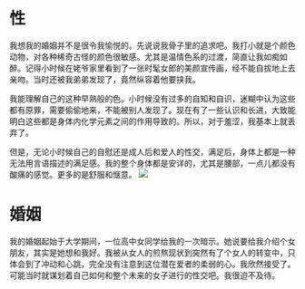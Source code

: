 # 性
我想我的婚姻并不是很令我愉悦的。先说说我骨子里的追求吧。我打小就是个颜色动物，对各种稀奇古怪的颜色很敏感。尤其是温情色系的过渡，简直让我如痴如醉。记得小时候在姥爷家里看到了一张时髦女郎的美颜宣传画，经不能自拔地上去亲吻。当时还被我弟弟发现了，竟然纵容着他要挟我。

我能理解自己的这种早熟般的色。小时候没有过多的自知和自识，迷糊中认为这些都有原罪，需要偷偷地来，不能被别人发现了。现在有了一些认识和长进，大致能明白这些都是身体内化学元素之间的作用导致的。所以，对于羞涩，我基本上就丢弃了。

但是，无论小时候自己的自慰还是成人后和爱人的性交，满足后，身体上都是一种无法用言语描述的满足感。我的整个身体都是安详的，尤其是腰部，一点儿都没有酸痛的感觉。更多的是舒服和惬意。
![](性.jpg)

# 婚姻
我的婚姻起始于大学期间，一位高中女同学给我的一次暗示。她说要给我介绍个女朋友，其实是她想和我好。我被从女人的煎熬现状到突然有了个女人的转变中，只体会到了冲动和心跳，完全没有注意到这位潜在爱者的柔弱的心。我欣然接受了。可能当时就谋划着自己如何和整个未来的女子进行的性交吧。我很迫不及待。
